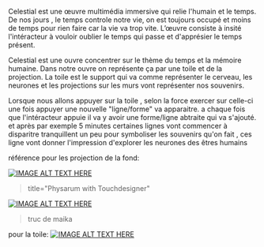 
Celestial est une œuvre multimédia immersive qui relie l'humain et le temps. De nos jours , le temps controle notre vie, on est toujours occupé et moins de temps pour rien faire car la vie va trop vite. L’œuvre consiste à insité l'intéracteur à vouloir oublier le temps qui passe et d'apprésier le temps présent.


Celestial est une ouvre concentrer sur le thème du temps et la mémoire humaine. Dans notre ouvre on représente ça par une toile et de la projection. La toile est le support qui va comme représenter le cerveau, les neurones et les projections sur les murs vont représenter nos souvenirs.

Lorsque nous allons appuyer sur la toile , selon la force exercer sur celle-ci une fois appuyer une nouvelle "ligne/forme" va apparaitre. a chaque fois que l'intéracteur appuie il va y avoir une forme/ligne abtraite qui va s'ajouté. et après par exemple 5 minutes certaines lignes vont commencer à disparitre tranquillent un peu pour symboliser les souvenirs qu'on fait , ces ligne vont donner l'impression d'explorer les neurones des êtres humains 

référence pour les projection de la fond:

[![IMAGE ALT TEXT HERE](![]https://i.ytimg.com/vi/BLHGjFGR7LM/hq720.jpg?sqp=-oaymwE2CNAFEJQDSFXyq4qpAygIARUAAIhCGAFwAcABBvABAfgB_gmAAtAFigIMCAAQARhlIGUoZTAP&rs=AOn4CLC6VEbIj6UwUSRQjWKw5-JmbQYXNA)](https://www.youtube.com/embed/BLHGjFGR7LM)
 


 > title="Physarum with Touchdesigner"


[![IMAGE ALT TEXT HERE](![image](https://i.ytimg.com/vi/u1lWg_Lx0cw/hqdefault.jpg?sqp=-oaymwEcCNACELwBSFXyq4qpAw4IARUAAIhCGAFwAcABBg==&rs=AOn4CLC3flw21rYaIRI6fdc8U5whT3ZwUw)
)](https://www.youtube.com/watch?v=u1lWg_Lx0cw&t=2s)


> truc de maika 


pour la toile:
[![IMAGE ALT TEXT HERE](https://i.ytimg.com/vi/vWeLrUZMcug/hq2.jpg?sqp=-oaymwE2CNACELwBSFXyq4qpAygIARUAAIhCGABwAcABBvABAfgB3gOAAuADigIMCAAQARhoIGgoaDAP&rs=AOn4CLCUHhYXiNbVCWB_mp6n1cGCMwM_WA)](https://www.youtube.com/shorts/vWeLrUZMcug)



 
 

